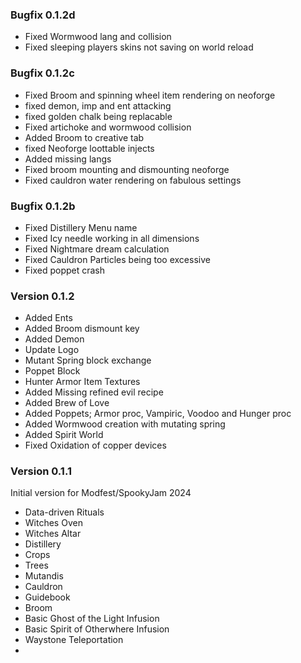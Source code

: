 ### Bugfix 0.1.2d
- Fixed Wormwood lang and collision
- Fixed sleeping players skins not saving on world reload

### Bugfix 0.1.2c
- Fixed Broom and spinning wheel item rendering on neoforge
- fixed demon, imp and ent attacking
- fixed golden chalk being replacable
- Fixed artichoke and wormwood collision
- Added Broom to creative tab
- fixed Neoforge loottable injects
- Added missing langs
- Fixed broom mounting and dismounting neoforge
- Fixed cauldron water rendering on fabulous settings

### Bugfix 0.1.2b
- Fixed Distillery Menu name
- Fixed Icy needle working in all dimensions
- Fixed Nightmare dream calculation
- Fixed Cauldron Particles being too excessive
- Fixed poppet crash

### Version 0.1.2

- Added Ents
- Added Broom dismount key
- Added Demon
- Update Logo
- Mutant Spring block exchange
- Poppet Block
- Hunter Armor Item Textures
- Added Missing refined evil recipe
- Added Brew of Love
- Added Poppets; Armor proc, Vampiric, Voodoo and Hunger proc
- Added Wormwood creation with mutating spring
- Added Spirit World
- Fixed Oxidation of copper devices

### Version 0.1.1
Initial version for Modfest/SpookyJam 2024

- Data-driven Rituals
- Witches Oven
- Witches Altar
- Distillery
- Crops
- Trees
- Mutandis
- Cauldron
- Guidebook
- Broom
- Basic Ghost of the Light Infusion
- Basic Spirit of Otherwhere Infusion
- Waystone Teleportation
- 
